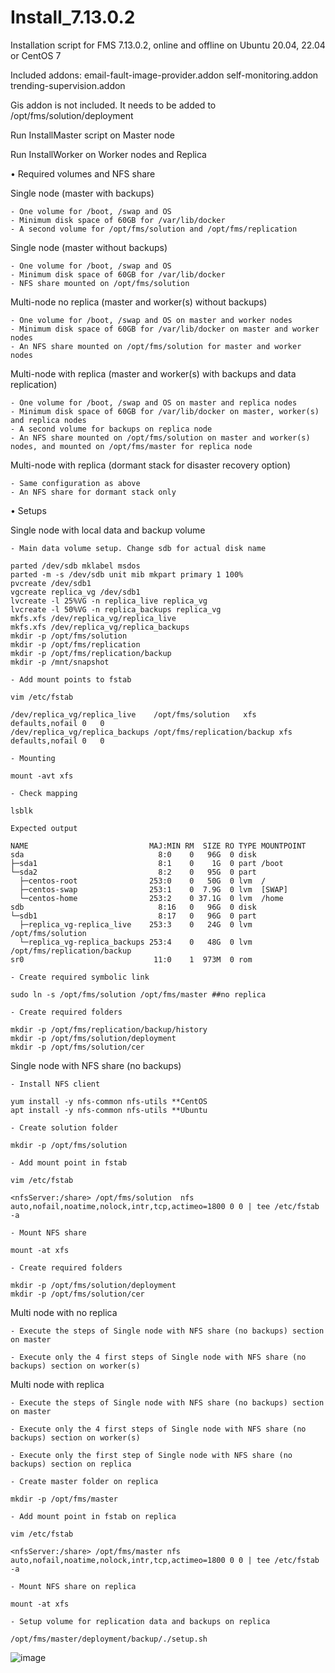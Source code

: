 # Install_7.13.0.2

Installation script for FMS 7.13.0.2, online and offline on Ubuntu 20.04, 22.04 or CentOS 7

Included addons:
  email-fault-image-provider.addon
  self-monitoring.addon
  trending-supervision.addon
  
Gis addon is not included. It needs to be added to /opt/fms/solution/deployment

Run InstallMaster script on Master node

Run InstallWorker on Worker nodes and Replica

• Required volumes and NFS share

Single node (master with backups)

	- One volume for /boot, /swap and OS
	- Minimum disk space of 60GB for /var/lib/docker
	- A second volume for /opt/fms/solution and /opt/fms/replication

Single node (master without backups)

	- One volume for /boot, /swap and OS
	- Minimum disk space of 60GB for /var/lib/docker
	- NFS share mounted on /opt/fms/solution
	
Multi-node no replica (master and worker(s) without backups)

	- One volume for /boot, /swap and OS on master and worker nodes
	- Minimum disk space of 60GB for /var/lib/docker on master and worker nodes
	- An NFS share mounted on /opt/fms/solution for master and worker nodes

Multi-node with replica (master and worker(s) with backups and data replication)

	- One volume for /boot, /swap and OS on master and replica nodes
	- Minimum disk space of 60GB for /var/lib/docker on master, worker(s) and replica nodes
	- A second volume for backups on replica node
	- An NFS share mounted on /opt/fms/solution on master and worker(s) nodes, and mounted on /opt/fms/master for replica node

Multi-node with replica (dormant stack for disaster recovery option)

	- Same configuration as above
	- An NFS share for dormant stack only
	
• Setups

Single node with local data and backup volume

	- Main data volume setup. Change sdb for actual disk name

	parted /dev/sdb mklabel msdos
	parted -m -s /dev/sdb unit mib mkpart primary 1 100%
	pvcreate /dev/sdb1
	vgcreate replica_vg /dev/sdb1
	lvcreate -l 25%VG -n replica_live replica_vg
	lvcreate -l 50%VG -n replica_backups replica_vg
	mkfs.xfs /dev/replica_vg/replica_live
	mkfs.xfs /dev/replica_vg/replica_backups
	mkdir -p /opt/fms/solution
	mkdir -p /opt/fms/replication
	mkdir -p /opt/fms/replication/backup
	mkdir -p /mnt/snapshot

	- Add mount points to fstab

	vim /etc/fstab
	
	/dev/replica_vg/replica_live	/opt/fms/solution	xfs	defaults,nofail	0	0
	/dev/replica_vg/replica_backups	/opt/fms/replication/backup	xfs	defaults,nofail	0	0
	
	- Mounting

	mount -avt xfs
	
	- Check mapping

	lsblk
	
	Expected output
	
	NAME                           MAJ:MIN RM  SIZE RO TYPE MOUNTPOINT
	sda                              8:0    0   96G  0 disk 
	├─sda1                           8:1    0    1G  0 part /boot
	└─sda2                           8:2    0   95G  0 part 
	  ├─centos-root                253:0    0   50G  0 lvm  /
	  ├─centos-swap                253:1    0  7.9G  0 lvm  [SWAP]
	  └─centos-home                253:2    0 37.1G  0 lvm  /home
	sdb                              8:16   0   96G  0 disk 
	└─sdb1                           8:17   0   96G  0 part 
	  ├─replica_vg-replica_live    253:3    0   24G  0 lvm  /opt/fms/solution
	  └─replica_vg-replica_backups 253:4    0   48G  0 lvm  /opt/fms/replication/backup
	sr0                             11:0    1  973M  0 rom

	- Create required symbolic link

	sudo ln -s /opt/fms/solution /opt/fms/master ##no replica

	- Create required folders

	mkdir -p /opt/fms/replication/backup/history
	mkdir -p /opt/fms/solution/deployment
	mkdir -p /opt/fms/solution/cer
	
Single node with NFS share (no backups)

	- Install NFS client

	yum install -y nfs-common nfs-utils **CentOS
	apt install -y nfs-common nfs-utils **Ubuntu

	- Create solution folder

	mkdir -p /opt/fms/solution

	- Add mount point in fstab

	vim /etc/fstab
	
	<nfsServer:/share> /opt/fms/solution  nfs auto,nofail,noatime,nolock,intr,tcp,actimeo=1800 0 0 | tee /etc/fstab -a

	- Mount NFS share

	mount -at xfs
	
	- Create required folders

	mkdir -p /opt/fms/solution/deployment
	mkdir -p /opt/fms/solution/cer 

Multi node with no replica

	- Execute the steps of Single node with NFS share (no backups) section on master

	- Execute only the 4 first steps of Single node with NFS share (no backups) section on worker(s)

Multi node with replica

	- Execute the steps of Single node with NFS share (no backups) section on master
	
	- Execute only the 4 first steps of Single node with NFS share (no backups) section on worker(s)
	
	- Execute only the first step of Single node with NFS share (no backups) section on replica
	
	- Create master folder on replica

	mkdir -p /opt/fms/master

	- Add mount point in fstab on replica

	vim /etc/fstab
	
	<nfsServer:/share> /opt/fms/master nfs auto,nofail,noatime,nolock,intr,tcp,actimeo=1800 0 0 | tee /etc/fstab -a

	- Mount NFS share on replica

	mount -at xfs
	
	- Setup volume for replication data and backups on replica

	/opt/fms/master/deployment/backup/./setup.sh
	
![image](https://user-images.githubusercontent.com/49219461/235355299-53940b4d-95c9-4a96-a161-130889f5f796.png)

